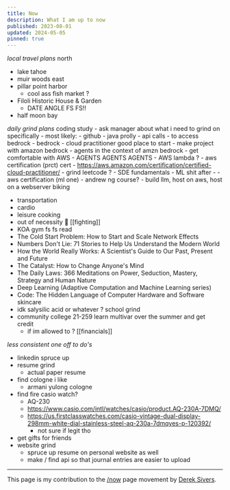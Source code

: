 ```yaml
---
title: Now
description: What I am up to now
published: 2023-08-01
updated: 2024-05-05
pinned: true
---
```


*local travel plans*
north
- lake tahoe
- muir woods
east
- pillar point harbor
	- cool ass fish market ?
- Filoli Historic House & Garden
	- DATE ANGLE FS FS!!
- half moon bay 

*daily grind plans*
coding study
	- ask manager about what i need to grind on specifically
		- most likely:
			- github
			- java prolly
				- api calls
					- to access bedrock
			- bedrock 
				- cloud practitioner good place to start
				- make project with amazon bedrock
					- agents in the context of amzn bedrock
				- get comfortable with AWS 
			- AGENTS AGENTS AGENTS 
			- AWS lambda ?
	- aws certification (prct) cert
		- https://aws.amazon.com/certification/certified-cloud-practitioner/
	- grind leetcode ?
	- SDE fundamentals
	- ML shit after -
		- aws certification (ml one)
		- andrew ng course?
		- build llm, host on aws, host on a webserver
biking
- transportation
- cardio
- leisure
cooking
- out of necessity 🤣
[[fighting]]
- KOA gym fs fs
read
- The Cold Start Problem: How to Start and Scale Network Effects
- Numbers Don't Lie: 71 Stories to Help Us Understand the Modern World
- How the World Really Works: A Scientist's Guide to Our Past, Present and Future
- The Catalyst: How to Change Anyone's Mind
- The Daily Laws: 366 Meditations on Power, Seduction, Mastery, Strategy and Human Nature
- Deep Learning (Adaptive Computation and Machine Learning series)
- Code: The Hidden Language of Computer Hardware and Software
skincare
- idk salysilic acid or whatever ?
school grind
- community college 21-259 learn multivar over the summer and get credit
	- if im allowed to ? 
[[financials]]



*less consistent one off to do's*
- linkedin spruce up
- resume grind
	- actual paper resume
- find cologne i like
	- armani yulong cologne
- find fire casio watch?
	- AQ-230
	- https://www.casio.com/intl/watches/casio/product.AQ-230A-7DMQ/
	- https://us.firstclasswatches.com/casio-vintage-dual-display-298mm-white-dial-stainless-steel-aq-230a-7dmqyes-p-120392/
		- not sure if legit tho 
- get gifts for friends
- website grind
	- spruce up resume on personal website as well
	- make / find api so that journal entries are easier to upload

---

This page is my contribution to the [/now](https://nownownow.com/) page movement by [Derek Sivers](https://sive.rs/nowff).
